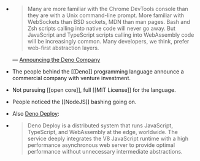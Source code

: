 - > Many are more familiar with the Chrome DevTools console than they are with a Unix command-line prompt. More familiar with WebSockets than BSD sockets, MDN than man pages. Bash and Zsh scripts calling into native code will never go away. But JavaScript and TypeScript scripts calling into WebAssembly code will be increasingly common. Many developers, we think, prefer web-first abstraction layers.
  
  — [Announcing the Deno Company](https://deno.com/blog/the-deno-company)
- The people behind the [[Deno]] programming language announce a commercial company with venture investment.
- Not pursuing [[open core]], full [[MIT License]] for the language.
- People noticed the [[NodeJS]] bashing going on.
- Also [Deno Deploy](https://deno.com/deploy):
- > Deno Deploy is a distributed system that runs JavaScript, TypeScript, and WebAssembly at the edge, worldwide. The service deeply integrates the V8 JavaScript runtime with a high performance asynchronous web server to provide optimal performance without unnecessary intermediate abstractions.